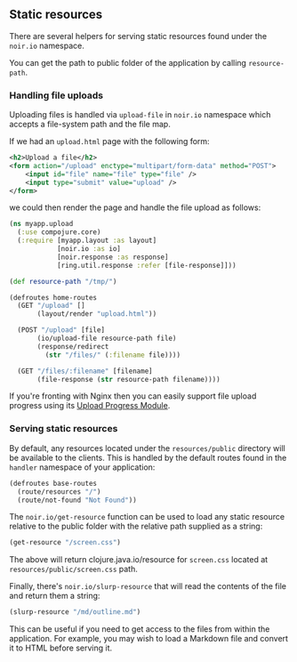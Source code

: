 ## Static resources

There are several helpers for serving static resources found under the `noir.io`
namespace.

You can get the path to public folder of the application by calling `resource-path`.

### Handling file uploads

Uploading files is handled via `upload-file` in `noir.io` namespace which accepts a
file-system path and the file map.

If we had an `upload.html` page with the following form:

```xml
<h2>Upload a file</h2>
<form action="/upload" enctype="multipart/form-data" method="POST">
    <input id="file" name="file" type="file" />
    <input type="submit" value="upload" />
</form>
```

we could then render the page and handle the file upload as follows:

```clojure
(ns myapp.upload
  (:use compojure.core)
  (:require [myapp.layout :as layout]
            [noir.io :as io]
            [noir.response :as response]
            [ring.util.response :refer [file-response]]))

(def resource-path "/tmp/")

(defroutes home-routes
  (GET "/upload" []
       (layout/render "upload.html"))

  (POST "/upload" [file]
       (io/upload-file resource-path file)
       (response/redirect
         (str "/files/" (:filename file))))

  (GET "/files/:filename" [filename]
       (file-response (str resource-path filename))))  
```

If you're fronting with Nginx then you can easily support file upload progress using its [Upload Progress Module](http://wiki.nginx.org/HttpUploadProgressModule).

### Serving static resources

By default, any resources located under the `resources/public` directory will be available to the clients. This is handled by the default routes found in the `handler` namespace of your application:

```clojure
(defroutes base-routes
  (route/resources "/")
  (route/not-found "Not Found"))
```

The `noir.io/get-resource` function can be used to load any static resource relative to the public folder
with the relative path supplied as a string:

```clojure
(get-resource "/screen.css")
```

The above will return clojure.java.io/resource for `screen.css` located at `resources/public/screen.css` path.

Finally, there's `noir.io/slurp-resource` that will read the contents of the file and
return them a string:

```clojure
(slurp-resource "/md/outline.md")
```

This can be useful if you need to get access to the files from within the application. For example, you may wish
to load a Markdown file and convert it to HTML before serving it.










